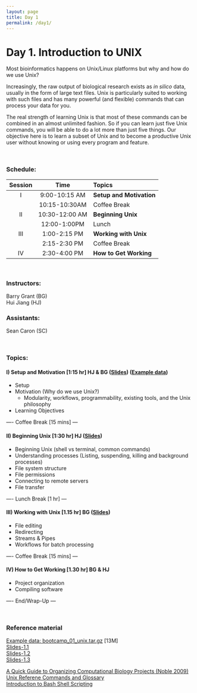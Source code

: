 ```yaml
---
layout: page
title: Day 1 
permalink: /day1/
---
```


# Day 1. Introduction to UNIX
Most bioinformatics happens on Unix/Linux platforms but why and how do we use Unix?

Increasingly, the raw output of biological research exists as _in silico_ data, usually in the form of large text files. Unix is particularly suited to working with such files and has many powerful (and flexible) commands that can process your data for you. 

The real strength of learning Unix is that most of these commands can be combined in an almost unlimited fashion. So if you can learn just five Unix commands, you will be able to do a lot more than just five things. Our objective here is to learn a subset of Unix and to become a productive Unix user without knowing or using every program and feature.

<br>

### Schedule:

| Session | Time           | Topics                   | 
| :-----: |:--------------:| :----------------------- | 
| I       | 9:00-10:15 AM  | **Setup and Motivation** | 
|         | 10:15-10:30AM  | Coffee Break             | 
| II      | 10:30-12:00 AM | **Beginning Unix**       | 
|         | 12:00-1:00PM   | Lunch                    | 
| III     | 1:00-2:15 PM   | **Working with Unix**    | 
|         | 2:15-2:30 PM   | Coffee Break             | 
| IV      | 2:30-4:00 PM   | **How to Get Working**   | 


<br>

### Instructors:
Barry Grant (BG)  
Hui Jiang (HJ)

### Assistants:
Sean Caron (SC)

<br>

### Topics:

#### I)   Setup and Motivation [1:15 hr]  HJ & BG ([Slides](../class-material/slides_day1-1_unix-motivation.pdf))  ([Example data](../class-material/bootcamp_01_unix.tar.gz))  
- Setup
- Motivation (Why do we use Unix?)
	- Modularity, workflows, programmability, existing tools, and the Unix philosophy
- Learning Objectives


—- Coffee Break [15 mins] —  

#### II)   Beginning Unix [1:30 hr]  HJ ([Slides](../class-material/slides_day1-2_unix-intro.pdf))
- Beginning Unix (shell vs terminal, common commands)
- Understanding processes (Listing, suspending, killing and background processes)
- File system structure
- File permissions
- Connecting to remote servers
- File transfer


—- Lunch Break [1 hr] —  

#### III)   Working with Unix [1.15 hr] BG ([Slides](../class-material/slides_day1-3_unix-work.pdf))
- File editing
- Redirecting
- Streams & Pipes 
- Workflows for batch processing 


—- Coffee Break [15 mins] —  

#### IV)   How to Get Working [1.30 hr] BG & HJ
- Project organization   
- Compiling software


—- End/Wrap-Up —

<br>

### Reference material
[Example data: bootcamp_01_unix.tar.gz](../class-material/bootcamp_01_unix.tar.gz) [13M]  
[Slides-1.1](../class-material/slides_day1-1_unix-motivation.pdf)  
[Slides-1.2](../class-material/slides_day1-2_unix-intro.pdf)  
[Slides-1.3](../class-material/slides_day1-3_unix-work.pdf)  

<!--- files dont exist yet... 
[Slides-1.4](../class-material/slides_day1-4_unix-compiling.pdf)  
-->


[A Quick Guide to Organizing Computational Biology Projects (Noble 2009)](http://journals.plos.org/ploscompbiol/article?id=10.1371/journal.pcbi.1000424)  
[Unix Referene Commands and Glossary](../class-material/unix-reference.html)  
[Introduction to Bash Shell Scripting](https://en.wikibooks.org/wiki/Bash_Shell_Scripting)  

  

